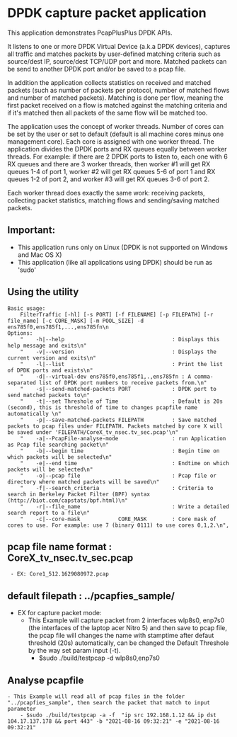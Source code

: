 DPDK capture packet application
===============================

This application demonstrates PcapPlusPlus DPDK APIs. 

It listens to one or more DPDK Virtual Device (a.k.a DPDK devices), captures all traffic and matches packets by user-defined matching criteria such as source/dest IP, source/dest TCP/UDP port and more. 
Matched packets can be send to another DPDK port and/or be saved to a pcap file. 

In addition the application collects statistics on received and matched packets (such as number of packets per protocol, number of matched flows and number of matched packets).
Matching is done per flow, meaning the first packet received on a flow is matched against the matching criteria and if it's matched then all packets of the same flow will be matched too.


The application uses the concept of worker threads. Number of cores can be set by the user or set to default (default is all machine cores minus one management core). 
Each core is assigned with one worker thread. The application divides the DPDK ports and RX queues equally between worker threads.
For example: if there are 2 DPDK ports to listen to, each one with 6 RX queues and there are 3 worker threads, then worker #1 will get RX queues 1-4 of port 1, worker #2 will get RX queues 5-6 of port 1 
and RX queues 1-2 of port 2, and worker #3 will get RX queues 3-6 of port 2.

Each worker thread does exactly the same work: receiving packets, collecting packet statistics, matching flows and sending/saving matched packets.

Important: 
----------
- This application runs only on Linux (DPDK is not supported on Windows and Mac OS X)
- This application (like all applications using DPDK) should be run as 'sudo'


Using the utility
-----------------
	Basic usage: 
		FilterTraffic [-hl] [-s PORT] [-f FILENAME] [-p FILEPATH] [-r file_name] [-c CORE_MASK] [-m POOL_SIZE] -d ens785f0,ens785f1,...,ens785fn\n
	Options:
		"    -h|--help                                  : Displays this help message and exits\n"
		"    -v|--version                               : Displays the current version and exits\n"
		"    -l|--list                                  : Print the list of DPDK ports and exists\n"
		"    -d|--virtual-dev ens785f0,ens785f1,.,ens785fn : A comma-separated list of DPDK port numbers to receive packets from.\n"
		"    -s|--send-matched-packets PORT             : DPDK port to send matched packets to\n"
		"    -t|--set Threshole of Time                 : Default is 20s (second), this is threshold of time to changes pcapfile name automatically \n"
		"    -p|--save-matched-packets FILEPATH         : Save matched packets to pcap files under FILEPATH. Packets matched by core X will be saved under 'FILEPATH/CoreX_tv_nsec.tv_sec.pcap'\n"
		"    -a|--PcapFile-analyse-mode                 : run Application as Pcap file searching packet\n"
		"    -b|--begin time                            : Begin time on which packets will be selected\n"
		"    -e|--end time                              : Endtime on which packets will be selected\n"
		"    -o|--pcap file                             : Pcap file or directory where matched packets will be saved\n"
		"    -f|--search_criteria                       : Criteria to search in Berkeley Packet Filter (BPF) syntax (http://biot.com/capstats/bpf.html)\n"
		"    -r|--file_name                             : Write a detailed search report to a file\n"
		"    -c|--core-mask            CORE_MASK        : Core mask of cores to use. For example: use 7 (binary 0111) to use cores 0,1,2.\n",

pcap file name format : CoreX_tv_nsec.tv_sec.pcap
-------------------------------------------------
	 - EX: Core1_512.1629080972.pcap

default filepath : ../pcapfies_sample/
--------------------------------------
 - EX for capture packet mode: 
  	- This Example will capture packet from 2 interfaces wlp8s0, enp7s0 (the interfaces of the laptop acer Nitro 5) and then save to pcap file, the pcap file will changes the name with stamptime after defaut threshold (20s) automatically, can be changed the Default Threshole by the way set param input (-t).
		- $sudo ./build/testpcap -d wlp8s0,enp7s0

Analyse pcapfile
----------------
 	- This Example will read all of pcap files in the folder "../pcapfies_sample", then search the packet that match to input parameter
		- $sudo ./build/testpcap -a -f  "ip src 192.168.1.12 && ip dst 104.17.137.178 && port 443" -b "2021-08-16 09:32:21" -e "2021-08-16 09:32:21"